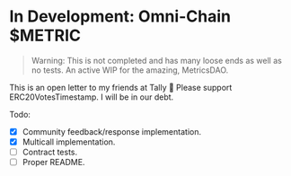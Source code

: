# In Development: Omni-Chain $METRIC

> Warning: This is not completed and has many loose ends as well as no tests. An active WIP for the amazing, MetricsDAO.

This is an open letter to my friends at Tally 👋 Please support ERC20VotesTimestamp. I will be in our debt.

Todo:
- [x] Community feedback/response implementation.
- [x] Multicall implementation.
- [ ] Contract tests.
- [ ] Proper README.